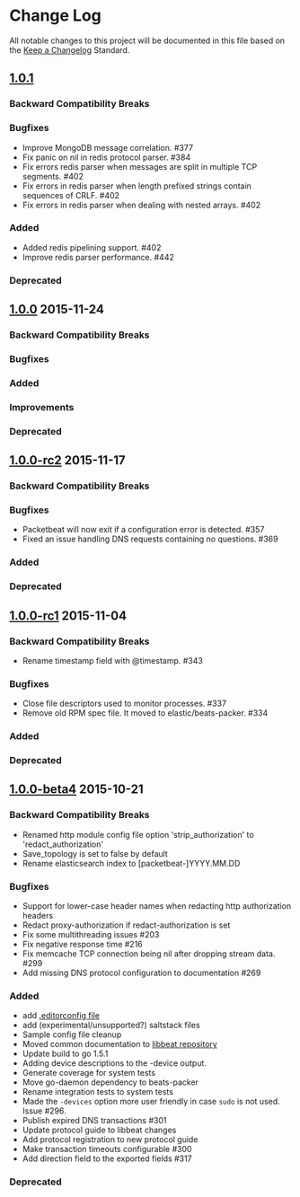 # Change Log
All notable changes to this project will be documented in this file based on the
[Keep a Changelog](http://keepachangelog.com/) Standard.

## [1.0.1](https://github.com/elastic/beats/compare/1.0.0...1.0.1)

### Backward Compatibility Breaks

### Bugfixes
- Improve MongoDB message correlation. #377
- Fix panic on nil in redis protocol parser. #384
- Fix errors redis parser when messages are split in multiple TCP segments. #402
- Fix errors in redis parser when length prefixed strings contain sequences of CRLF. #402
- Fix errors in redis parser when dealing with nested arrays. #402

### Added
- Added redis pipelining support. #402
- Improve redis parser performance. #442

### Deprecated

## [1.0.0](https://github.com/elastic/packetbeat/compare/1.0.0-rc2...1.0.0) 2015-11-24

### Backward Compatibility Breaks

### Bugfixes

### Added

### Improvements

### Deprecated

## [1.0.0-rc2](https://github.com/elastic/packetbeat/compare/1.0.0-rc1...1.0.0-rc2) 2015-11-17

### Backward Compatibility Breaks

### Bugfixes
- Packetbeat will now exit if a configuration error is detected. #357
- Fixed an issue handling DNS requests containing no questions. #369

### Added

### Deprecated

## [1.0.0-rc1](https://github.com/elastic/packetbeat/compare/1.0.0-beta4...1.0.0-rc1) 2015-11-04

### Backward Compatibility Breaks
- Rename timestamp field with @timestamp. #343

### Bugfixes
- Close file descriptors used to monitor processes. #337
- Remove old RPM spec file. It moved to elastic/beats-packer. #334

### Added

### Deprecated

## [1.0.0-beta4](https://github.com/elastic/packetbeat/compare/1.0.0-beta3...1.0.0-beta4) 2015-10-21

### Backward Compatibility Breaks
- Renamed http module config file option 'strip_authorization' to 'redact_authorization'
- Save_topology is set to false by default
- Rename elasticsearch index to [packetbeat-]YYYY.MM.DD

### Bugfixes
- Support for lower-case header names when redacting http authorization headers
- Redact proxy-authorization if redact-authorization is set
- Fix some multithreading issues #203
- Fix negative response time #216
- Fix memcache TCP connection being nil after dropping stream data. #299
- Add missing DNS protocol configuration to documentation #269

### Added
- add [.editorconfig file](http://editorconfig.org/)
- add (experimental/unsupported?) saltstack files
- Sample config file cleanup
- Moved common documentation to [libbeat repository](https://github.com/elastic/libbeat)
- Update build to go 1.5.1
- Adding device descriptions to the -device output.
- Generate coverage for system tests
- Move go-daemon dependency to beats-packer
- Rename integration tests to system tests
- Made the `-devices` option more user friendly in case `sudo` is not used.
  Issue #296.
- Publish expired DNS transactions #301
- Update protocol guide to libbeat changes
- Add protocol registration to new protocol guide
- Make transaction timeouts configurable #300
- Add direction field to the exported fields #317

### Deprecated
